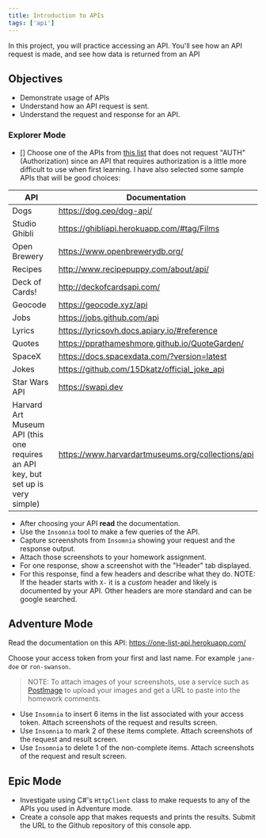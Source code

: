 ```yaml
---
title: Introduction to APIs
tags: ['api']
---
```


In this project, you will practice accessing an API. You'll see how an API request is made, and see how data is returned from an API

## Objectives

- Demonstrate usage of APIs
- Understand how an API request is sent.
- Understand the request and response for an API.

### Explorer Mode

- [] Choose one of the APIs from [this list](https://github.com/public-apis/public-apis) that does not request "AUTH" (Authorization) since an API that requires authorization is a little more difficult to use when first learning. I have also selected some sample APIs that will be good choices:

| API                                                                              | Documentation                                     |
| -------------------------------------------------------------------------------- | ------------------------------------------------- |
| Dogs                                                                             | https://dog.ceo/dog-api/                          |
| Studio Ghibli                                                                    | https://ghibliapi.herokuapp.com/#tag/Films        |
| Open Brewery                                                                     | https://www.openbrewerydb.org/                    |
| Recipes                                                                          | http://www.recipepuppy.com/about/api/             |
| Deck of Cards!                                                                   | http://deckofcardsapi.com/                        |
| Geocode                                                                          | https://geocode.xyz/api                           |
| Jobs                                                                             | https://jobs.github.com/api                       |
| Lyrics                                                                           | https://lyricsovh.docs.apiary.io/#reference       |
| Quotes                                                                           | https://pprathameshmore.github.io/QuoteGarden/    |
| SpaceX                                                                           | https://docs.spacexdata.com/?version=latest       |
| Jokes                                                                            | https://github.com/15Dkatz/official_joke_api      |
| Star Wars API                                                                    | https://swapi.dev                                 |
| Harvard Art Museum API (this one requires an API key, but set up is very simple) | https://www.harvardartmuseums.org/collections/api |

- After choosing your API **read** the documentation.
- Use the `Insomnia` tool to make a few queries of the API.
- Capture screenshots from `Insomnia` showing your request and the response output.
- Attach those screenshots to your homework assignment.
- For one response, show a screenshot with the "Header" tab displayed.
- For this response, find a few headers and describe what they do. NOTE: If the header starts with `X-` it is a _custom_ header and likely is documented by your API. Other headers are more standard and can be google searched.

## Adventure Mode

Read the documentation on this API: https://one-list-api.herokuapp.com/

Choose your access token from your first and last name. For example `jane-doe`
or `ron-swanson`.

> NOTE: To attach images of your screenshots, use a service such as [PostImage](https://postimages.org/) to upload your images and get a URL to paste into the homework comments.

- Use `Insomnia` to insert 6 items in the list associated with your access token. Attach screenshots of the request and results screen.
- Use `Insomnia` to mark 2 of these items complete. Attach screenshots of the request and result screen.
- Use `Insomnia` to delete 1 of the non-complete items. Attach screenshots of the request and result screen.

## Epic Mode

- Investigate using C#'s `HttpClient` class to make requests to any of the APIs you used in Adventure mode.
- Create a console app that makes requests and prints the results. Submit the URL to the Github repository of this console app.
